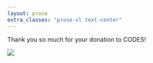 ```yaml
---
layout: prose
extra_classes: "prose-xl text-center"
---
```


Thank you so much for your donation to CODES!


<img class="mx-auto" src="https://media.giphy.com/media/6tHy8UAbv3zgs/source.gif"/>
